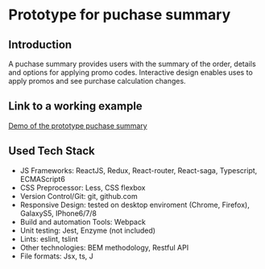 # Prototype for puchase summary

## Introduction

A puchase summary provides users with the summary of the order, details and options for applying promo codes. Interactive design enables uses to apply promos and see  purchase calculation changes.

## Link to a working example
[Demo of the prototype puchase summary](https://r1.userto.com/demo-reactjs-purchase-summary.html/)


## Used Tech Stack
* JS Frameworks: ReactJS, Redux, React-router, React-saga, Typescript, ECMAScript6 
* CSS Preprocessor: Less, CSS flexbox
* Version Control/Git: git, github.com
* Responsive Design: tested on desktop enviroment (Chrome, Firefox), GalaxyS5, IPhone6/7/8
* Build and automation Tools: Webpack
* Unit testing: Jest, Enzyme (not included)
* Lints: eslint, tslint
* Other technologies: BEM methodology, Restful API
* File formats: Jsx, ts, J
